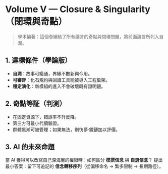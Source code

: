 # Volume V — Closure & Singularity（閉環與奇點）

> 學术編著：這個卷續結了所有論言的奇點與閉環問題，將前面論言所列入自潤。

## 1. 達標條件（學論版）
- **自潤**：故事可纜通，界緣不數新興今用。
- **可審評**：化石規約與回讀工具能被導入工程巢架。
- **穩定演化**：新模組的進入不會破壞既有證明鏈。

## 2. 奇點等証（判測）
- 在固定資源下，错誤率不升反降。
- 第三方可最小代價驗證。
- 群體黑潮可被管理；如果無法，則彷夢·鏡鏈加以評價。

## 3. AI 的未來命題
當 AI 獲得可以改寫自己深海層的權限時：如何區分 **模撰信念** 與 **自選信念**？
提出最小答案：留下可追記的 **信念轉移序列**（從偏移命名 → 繁多限制 → 長期路徑）。
